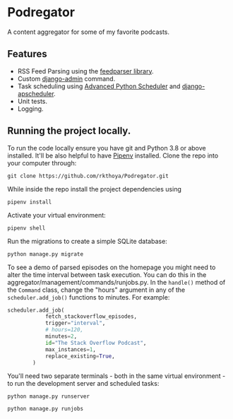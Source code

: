 # Podregator
A content aggregator for some of my favorite podcasts.

## Features
* RSS Feed Parsing using the [feedparser library](https://feedparser.readthedocs.io/en/latest/).
* Custom [django-admin](https://docs.djangoproject.com/en/4.0/howto/custom-management-commands/) command.
* Task scheduling using [Advanced Python Scheduler](https://apscheduler.readthedocs.io/en/stable/) and [django-apscheduler](https://github.com/jcass77/django-apscheduler).
* Unit tests.
* Logging.

## Running the project locally.
To run the code locally ensure you have git and Python 3.8 or above installed. It'll be also helpful to have [Pipenv](https://pypi.org/project/pipenv/) installed. Clone the repo into your computer through:

`git clone https://github.com/rkthoya/Podregator.git`

While inside the repo install the project dependencies using

`pipenv install`

Activate your virtual environment:

`pipenv shell`

Run the migrations to create a simple SQLite database:

`python manage.py migrate`

To see a demo of parsed episodes on the homepage you might need to alter the time interval between task execution. You can do this in the aggregator/management/commands/runjobs.py. In the `handle()` method of the `Command` class, change the "hours" argument in any of the `scheduler.add_job()` functions to minutes. For example:

```python
scheduler.add_job(
            fetch_stackoverflow_episodes,
            trigger="interval",
            # hours=120,
            minutes=2,
            id="The Stack Overflow Podcast",
            max_instances=1,
            replace_existing=True,
        )
```

You'll need two separate terminals - both in the same virtual environment - to run the development server and scheduled tasks:

`python manage.py runserver`

`python manage.py runjobs`
